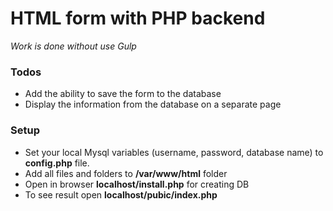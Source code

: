 # HTML form with PHP backend

_Work is done without use Gulp_

### Todos

 - Add the ability to save the form to the database
 - Display the information from the database on a separate page
 
### Setup
 
 - Set your local Mysql variables (username, password, database name) to **config.php** file.
 - Add all files and folders to **/var/www/html** folder
 - Open in browser **localhost/install.php** for creating DB
 - To see result open **localhost/pubic/index.php**